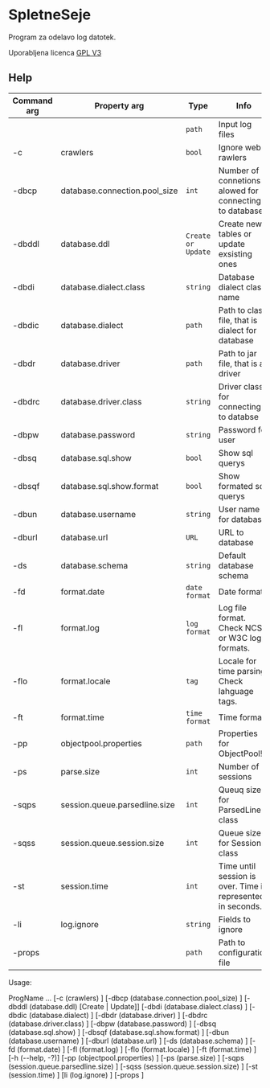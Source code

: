 # SpletneSeje #

Program za odelavo log datotek.

Uporabljena licenca [GPL V3](LICENSE.md)

## Help

| Command arg | Property arg | Type | Info |
| --- | --- | --- | --- |
|  |  | `path` | Input log files |
| -c | crawlers | `bool` | Ignore web rawlers |
| -dbcp | database.connection.pool_size | `int` | Number of connetions alowed for connecting to database |
| -dbddl | database.ddl | `Create or Update` | Create new tables or update exsisting ones |
| -dbdi | database.dialect.class | `string` | Database dialect class name |
| -dbdic | database.dialect | `path` | Path to class file, that is dialect for database |
| -dbdr | database.driver | `path` | Path to jar file, that is a driver |
| -dbdrc | database.driver.class | `string` | Driver class for connecting to databse |
| -dbpw | database.password | `string` | Password for user |
| -dbsq | database.sql.show | `bool` | Show sql querys |
| -dbsqf | database.sql.show.format | `bool` | Show formated sql querys |
| -dbun | database.username | `string` | User name for database |
| -dburl | database.url | `URL` | URL to database |
| -ds | database.schema | `string` | Default database schema |
| -fd | format.date | `date format` | Date format |
| -fl | format.log | `log format` | Log file format. Check NCSA or W3C log formats. |
| -flo | format.locale | `tag` | Locale for time parsing. Check lahguage tags. |
| -ft | format.time | `time format` | Time format |
| -pp | objectpool.properties | `path` | Properties for ObjectPool!!! |
| -ps | parse.size | `int` | Number of sessions |
| -sqps | session.queue.parsedline.size | `int` | Queuq size for ParsedLine class |
| -sqss | session.queue.session.size | `int` | Queue size for Session class |
| -st | session.time | `int` | Time until session is over. Time is represented in seconds. |
| -li | log.ignore | `string` | Fields to ignore |
| -props |  | `path` | Path to configuration file |

Usage:

ProgName <path> ... [-c (crawlers) <bool>] [-dbcp (database.connection.pool_size) <int>] [-dbddl (database.ddl) [Create | Update]] [-dbdi (database.dialect.class) <string>] [-dbdic (database.dialect) <path>] [-dbdr (database.driver) <path>] [-dbdrc (database.driver.class) <string>] [-dbpw (database.password) <string>] [-dbsq (database.sql.show) <bool>] [-dbsqf (database.sql.show.format) <bool>] [-dbun (database.username) <string>] [-dburl (database.url) <URL>] [-ds (database.schema) <string>] [-fd (format.date) <date format>] [-fl (format.log) <log format>] [-flo (format.locale) <tag>] [-ft (format.time) <time format>] [-h (--help, -?)] [-pp (objectpool.properties) <path>] [-ps (parse.size) <int>] [-sqps (session.queue.parsedline.size) <int>] [-sqss (session.queue.session.size) <int>] [-st (session.time) <int>] [li (log.ignore) <string>] [-props <path>]
